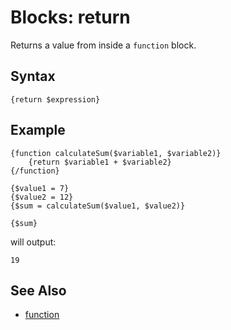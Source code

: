# Blocks: return 

Returns a value from inside a ```function``` block.

## Syntax

```
{return $expression}
```

## Example

```
{function calculateSum($variable1, $variable2)}
    {return $variable1 + $variable2}
{/function}

{$value1 = 7}
{$value2 = 12}
{$sum = calculateSum($value1, $value2)}

{$sum}
```

will output:

```
19
```

## See Also

- [function](function.md)
